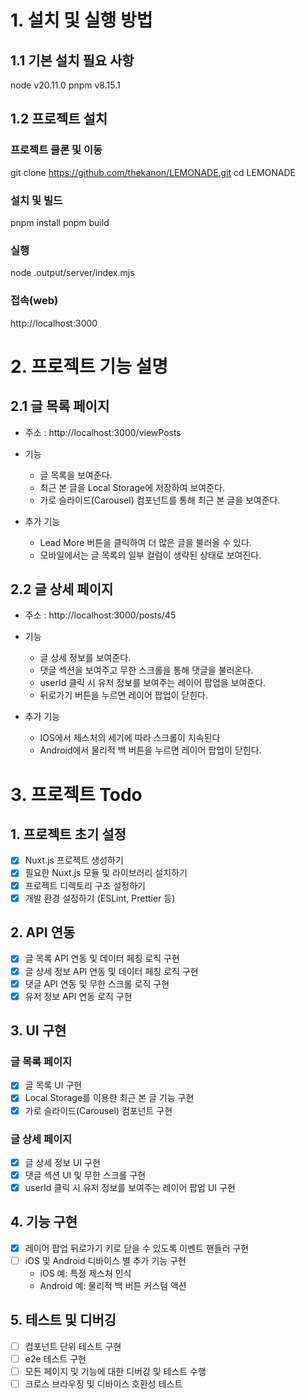 # 1. 설치 및 실행 방법

## 1.1 기본 설치 필요 사항

node v20.11.0
pnpm v8.15.1

## 1.2 프로젝트 설치

### 프로젝트 클론 및 이동

git clone https://github.com/thekanon/LEMONADE.git
cd LEMONADE

### 설치 및 빌드

pnpm install
pnpm build

### 실행

node .output/server/index.mjs

### 접속(web)

http://localhost:3000

# 2. 프로젝트 기능 설명

## 2.1 글 목록 페이지

- 주소 : http://localhost:3000/viewPosts
- 기능

  - 글 목록을 보여준다.
  - 최근 본 글을 Local Storage에 저장하여 보여준다.
  - 가로 슬라이드(Carousel) 컴포넌트를 통해 최근 본 글을 보여준다.

- 추가 기능
  - Lead More 버튼을 클릭하여 더 많은 글을 불러올 수 있다.
  - 모바일에서는 글 목록의 일부 컬럼이 생략된 상태로 보여진다.

## 2.2 글 상세 페이지

- 주소 : http://localhost:3000/posts/45
- 기능

  - 글 상세 정보를 보여준다.
  - 댓글 섹션을 보여주고 무한 스크롤을 통해 댓글을 불러온다.
  - userId 클릭 시 유저 정보를 보여주는 레이어 팝업을 보여준다.
  - 뒤로가기 버튼을 누르면 레이어 팝업이 닫힌다.

- 추가 기능
  - IOS에서 제스처의 세기에 따라 스크롤이 지속된다
  - Android에서 물리적 백 버튼을 누르면 레이어 팝업이 닫힌다.

# 3. 프로젝트 Todo

## **1. 프로젝트 초기 설정**

- [x] Nuxt.js 프로젝트 생성하기
- [x] 필요한 Nuxt.js 모듈 및 라이브러리 설치하기
- [x] 프로젝트 디렉토리 구조 설정하기
- [x] 개발 환경 설정하기 (ESLint, Prettier 등)

## **2. API 연동**

- [x] 글 목록 API 연동 및 데이터 페칭 로직 구현
- [x] 글 상세 정보 API 연동 및 데이터 페칭 로직 구현
- [x] 댓글 API 연동 및 무한 스크롤 로직 구현
- [x] 유저 정보 API 연동 로직 구현

## **3. UI 구현**

### 글 목록 페이지

- [x] 글 목록 UI 구현
- [x] Local Storage를 이용한 최근 본 글 기능 구현
- [x] 가로 슬라이드(Carousel) 컴포넌트 구현

### 글 상세 페이지

- [x] 글 상세 정보 UI 구현
- [x] 댓글 섹션 UI 및 무한 스크롤 구현
- [x] userId 클릭 시 유저 정보를 보여주는 레이어 팝업 UI 구현

## **4. 기능 구현**

- [x] 레이어 팝업 뒤로가기 키로 닫을 수 있도록 이벤트 핸들러 구현
- [ ] iOS 및 Android 디바이스 별 추가 기능 구현
  - iOS 예: 특정 제스처 인식
  - Android 예: 물리적 백 버튼 커스텀 액션

## **5. 테스트 및 디버깅**

- [ ] 컴포넌트 단위 테스트 구현
- [ ] e2e 테스트 구현
- [ ] 모든 페이지 및 기능에 대한 디버깅 및 테스트 수행
- [ ] 크로스 브라우징 및 디바이스 호환성 테스트
